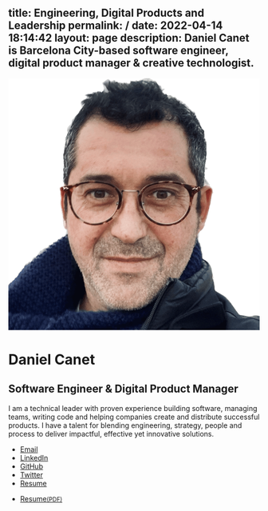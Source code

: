 title: Engineering, Digital Products and Leadership
permalink: /
date: 2022-04-14 18:14:42
layout: page
description: Daniel Canet is Barcelona City-based software engineer, digital product manager & creative technologist.
---
<div class="first stack">
    <img src="media/profile.latest.png" alt="Daniel Canet, picture taken in 2023" class="img-profile" />
</div>
<div class="last stack bio">
    <h1>Daniel Canet</h1>
    <h2>Software Engineer & Digital Product Manager</h2>
    <p>I am a technical leader with proven experience building software, managing teams, writing code and helping companies create and distribute successful products. <span>I have a talent for blending engineering, strategy, people and process to deliver impactful, effective yet innovative solutions.</span></p>
    <ul class="contact">
        <li><a href="mailto:hello@danielca.net" title="Contact by e-mail">Email</a></li>        
        <li><a href="https://www.linkedin.com/in/dcanetma" title="Visit Daniel Canet's LinkedIn profile">LinkedIn</a></li>
        <li><a href="https://github.com/dcanetma" title="Visit Daniel Canet's GitHub profile from Wiris">GitHub</a></li>
        <li><a href="https://twitter.com/dcanetma" title="Visit Daniel Canet's Twitter profile">Twitter</a></li>
        <li><a href="/media/docs/resume-danielcanet.pdf" title="Download Resume (PDF)">Resume</a></li>
    </ul>
    <ul class="resume">
        <li><a class="btn" href="/media/docs/resume-danielcanet.pdf" title="Download Resume (PDF)">Resume<small>(PDF)</span></a></li>
    </ul>
</div>

